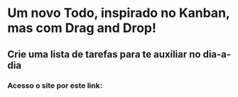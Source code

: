 # Um novo Todo, inspirado no Kanban, mas com Drag and Drop!

## Crie uma lista de tarefas para te auxiliar no dia-a-dia


### Acesso o site por este link: 
